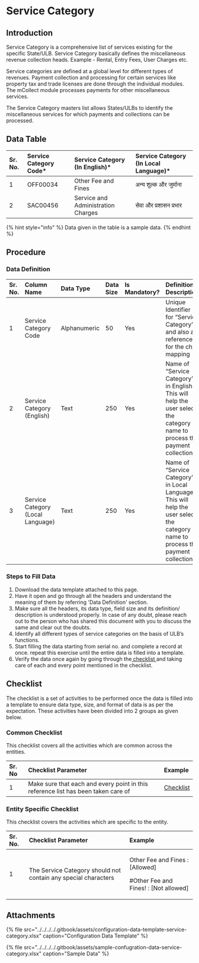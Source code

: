 # Service Category

## Introduction

Service Category is a comprehensive list of services existing for the specific State/ULB. Service Category basically defines the miscellaneous revenue collection heads. Example - Rental, Entry Fees, User Charges etc.

Service categories are defined at a global level for different types of revenues. Payment collection and processing for certain services like property tax and trade licenses are done through the individual modules. The mCollect module processes payments for other miscellaneous services.

The Service Category masters list allows States/ULBs to identify the miscellaneous services for which payments and collections can be processed.

## Data Table

| Sr. No. | Service Category Code\* | Service Category \(In English\)\* | Service Category \(In Local Language\)\* |
| :--- | :--- | :--- | :--- |
| 1 | OFF00034 | Other Fee and Fines | अन्य शुल्क और जुर्माना |
| 2 | SAC00456 | Service and Administration Charges | सेवा और प्रशासन प्रभार |

{% hint style="info" %}
Data given in the table is a sample data.
{% endhint %}

## Procedure

### Data Definition

| Sr. No. | Column Name | Data Type | Data Size | Is Mandatory? | Definition/ Description |
| :--- | :--- | :--- | :--- | :--- | :--- |
| 1 | Service Category Code | Alphanumeric | 50 | Yes | Unique Identifier for “Service Category” and also a reference for the child mapping |
| 2 | Service Category \(English\) | Text | 250 | Yes | Name of “Service Category” in English. This will help the user select the category name to process the payment collection |
| 3 | Service Category \(Local Language\) | Text | 250 | Yes | Name of “Service Category” in Local Language. This will help the user select the category name to process the payment collection |

### Steps to Fill Data

1. Download the data template attached to this page.
2. Have it open and go through all the headers and understand the meaning of them by referring 'Data Definition' section.
3. Make sure all the headers, its data type, field size and its definition/ description is understood properly. In case of any doubt, please reach out to the person who has shared this document with you to discuss the same and clear out the doubts.
4. Identify all different types of service categories on the basis of ULB’s functions.
5. Start filling the data starting from serial no. and complete a record at once. repeat this exercise until the entire data is filled into a template.
6. Verify the data once again by going through the[ checklist ](../untitled-1/checklist.md)and taking care of each and every point mentioned in the checklist.

## Checklist

The checklist is a set of activities to be performed once the data is filled into a template to ensure data type, size, and format of data is as per the expectation. These activities have been divided into 2 groups as given below.

### Common Checklist

This checklist covers all the activities which are common across the entities.

| Sr. No | Checklist Parameter | Example |
| :--- | :--- | :--- |
| 1 | Make sure that each and every point in this reference list has been taken care of | [Checklist](../untitled-1/checklist.md) |

### Entity Specific Checklist

This checklist covers the activities which are specific to the entity.

<table>
  <thead>
    <tr>
      <th style="text-align:left">Sr. No.</th>
      <th style="text-align:left">Checklist Parameter</th>
      <th style="text-align:left">Example</th>
    </tr>
  </thead>
  <tbody>
    <tr>
      <td style="text-align:left">1</td>
      <td style="text-align:left">The Service Category should not contain any special characters</td>
      <td
      style="text-align:left">
        <p>Other Fee and Fines : [Allowed]</p>
        <p>#Other Fee and Fines! : [Not allowed]</p>
        </td>
    </tr>
  </tbody>
</table>

## Attachments

{% file src="../../../../.gitbook/assets/configuration-data-template-service-category.xlsx" caption="Configuration Data Template" %}

{% file src="../../../../.gitbook/assets/sample-confugration-data-service-category.xlsx" caption="Sample Data" %}

